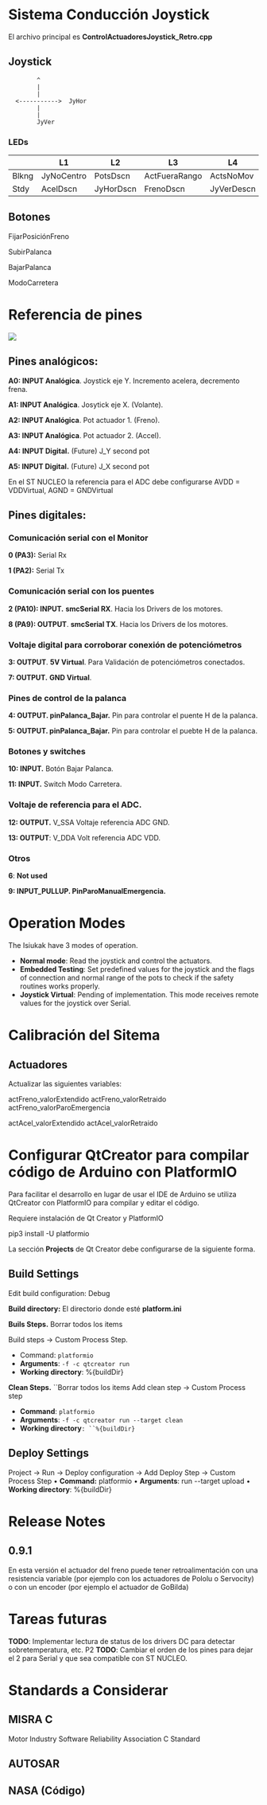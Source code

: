 # Sistema Conducción Joystick

El archivo principal es  **ControlActuadoresJoystick_Retro.cpp**

## Joystick

```
        ^
        |
        |
  <----------->  JyHor
        |
        |
        JyVer
```

### LEDs

|       | L1         | L2        | L3            | L4         |
| ----- | ---------- | --------- | ------------- | ---------- |
| Blkng | JyNoCentro | PotsDscn  | ActFueraRango | ActsNoMov  |
| Stdy  | AcelDscn   | JyHorDscn | FrenoDscn     | JyVerDescn |

## Botones

FijarPosiciónFreno

SubirPalanca

BajarPalanca

ModoCarretera

# Referencia de pines
![](../../../assets/imgs/morpho_pinout.png)

## Pines analógicos:

**A0: INPUT Analógica**. Joystick eje Y. Incremento acelera, decremento frena.

**A1: INPUT Analógica**. Josytick eje X. (Volante).

**A2: INPUT Analógica**. Pot actuador 1. (Freno).

**A3: INPUT Analógica**. Pot actuador 2. (Accel).

**A4: INPUT Digital.** (Future) J_Y second pot

**A5: INPUT Digital.** (Future) J_X second pot

En el ST NUCLEO la referencia para el ADC debe configurarse AVDD = VDDVirtual, AGND = GNDVirtual 

## Pines digitales:

### Comunicación serial con el Monitor
**0 (PA3):** Serial Rx

**1 (PA2):** Serial Tx

### Comunicación serial con los puentes
**2 (PA10): INPUT.**  **smcSerial RX**. Hacia los Drivers de los motores.

**8 (PA9): OUTPUT**. **smcSerial TX**. Hacia los Drivers de los motores.  

### Voltaje digital para corroborar conexión de potenciómetros
**3: OUTPUT**. **5V Virtual**. Para Validación de potenciómetros conectados.

**7: OUTPUT.** **GND Virtual**.


### Pines de control de la palanca
**4: OUTPUT. pinPalanca_Bajar.** Pin para controlar el puente H de la palanca.

**5: OUTPUT. pinPalanca_Bajar.** Pin para controlar el puebte H de la palanca.


### Botones y switches
**10: INPUT.** Botón Bajar Palanca.

**11: INPUT.** Switch Modo Carretera.


### Voltaje de referencia para el ADC.
**12: OUTPUT.** V_SSA Voltaje referencia ADC GND.

**13: OUTPUT**: V_DDA Volt referencia ADC VDD.


### Otros
**6**: **Not used** 

**9: INPUT_PULLUP. PinParoManualEmergencia.**










# Operation Modes

The Isiukak have 3 modes of operation.
- **Normal mode**: Read the joystick and control the actuators.
- **Embedded Testing**: Set predefined values for the joystick and the flags of connection and normal range of the pots to check if the safety routines works properly.
- **Joystick Virtual**: Pending of implementation. This mode receives remote values for the joystick over Serial.

# Calibración del Sitema

## Actuadores

Actualizar las siguientes variables:

actFreno_valorExtendido
actFreno_valorRetraido
actFreno_valorParoEmergencia

actAcel_valorExtendido
actAcel_valorRetraido

# Configurar QtCreator para compilar código de Arduino con PlatformIO

Para facilitar el desarrollo en lugar de usar el IDE de Arduino se utiliza QtCreator con PlatformIO para compilar y editar el código.

Requiere instalación de Qt Creator y PlatformIO

pip3 install -U platformio

La sección **Projects** de Qt Creator debe configurarse de la siguiente forma.

## Build Settings

Edit build configuration: Debug

**Build directory:** El directorio donde esté **platform.ini**

**Buils Steps.** Borrar todos los items

Build steps → Custom Process Step.

- Command: `platformio`
- **Arguments**: `-f -c qtcreator run`
- **Working directory**: %{buildDir}

**Clean Steps.** ``Borrar todos los items
Add clean step → Custom Process step

- **Command**: `platformio`
- **Arguments**: `-f -c qtcreator run --target clean`
- **Working directory**`: ``%{buildDir}`

## Deploy  Settings

Project → Run → Deploy configuration → Add Deploy Step → Custom Process Step
 • **Command:** platformio
 • **Arguments**: run --target upload
 • **Working directory**: %{buildDir}

# Release Notes

## 0.9.1

En esta versión el actuador del freno puede tener retroalimentación con una resistencia variable (por ejemplo con los actuadores de Pololu o Servocity) o con un encoder (por ejemplo el actuador de GoBilda)

# Tareas futuras

**TODO**: Implementar lectura de status de los drivers DC para detectar sobretemperatura, etc. P2
**TODO**: Cambiar el orden de los pines para dejar el 2 para Serial y que sea compatible con ST NUCLEO.

# Standards a Considerar

## MISRA C

Motor Industry Software Reliability Association C Standard

## AUTOSAR

## NASA (Código)
